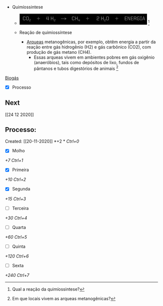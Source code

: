 -   Quimíossintese
       -   ![](Imagens/markdown-img-paste-20200718022420565.png) [^1]

			[^1]: Qual a reação da quimíossintese?

       -   Reação de quimiossíntese
           -   [Arqueas](Arqueas.md) metanogênicas, por exemplo, obtêm energia a partir da reação entre gás hidrogênio (H2) e gás carbônico (CO2), com produção de gás metano (CH4).
                -   Essas arqueas vivem em ambientes pobres em gás oxigênio (anaeróbios), tais como depósitos de lixo, fundos de pântanos e tubos digestórios de animais [^2]

[^2]: Em que locais vivem as arqueas metanogênicas?

[Biogás](Biog%C3%A1s.md)

- [x] Processo

## Next
[[24 12 2020]]
## Processo:
Created: [[20-11-2020]]
*+2 *  *Ctrl+0*
- [x] Molho  

*+7*  *Ctrl+1*

- [x] Primeira 

*+10*  *Ctrl+2*

- [x] Segunda

*+15*  *Ctrl+3*

- [ ] Terceira 

*+30*  *Ctrl+4*

- [ ] Quarta 

*+60*  *Ctrl+5*

- [ ] Quinta 

*+120*  *Ctrl+6*

- [ ] Sexta 

*+240*  *Ctrl+7*